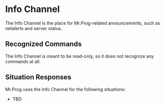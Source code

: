 # Info Channel

The Info Channel is the place for Mr.Prog-related announcements, such as netalerts and server status.

## Recognized Commands

The Info Channel is meant to be read-only, so it does not recognize any commands at all.

## Situation Responses

Mr.Prog uses the Info Channel for the following situations:

* TBD